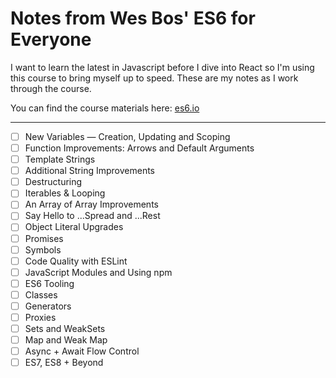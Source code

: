 # Notes from Wes Bos' ES6 for Everyone

I want to learn the latest in Javascript before I dive into React so I'm using this course to bring myself up to speed. These are my notes as I work through the course.

You can find the course materials here: [es6.io](https://es6.io/)

---

- [ ] New Variables — Creation, Updating and Scoping
- [ ] Function Improvements: Arrows and Default Arguments
- [ ] Template Strings
- [ ] Additional String Improvements
- [ ] Destructuring
- [ ] Iterables & Looping
- [ ] An Array of Array Improvements
- [ ] Say Hello to ...Spread and ...Rest
- [ ] Object Literal Upgrades
- [ ] Promises
- [ ] Symbols
- [ ] Code Quality with ESLint
- [ ] JavaScript Modules and Using npm
- [ ] ES6 Tooling
- [ ] Classes
- [ ] Generators
- [ ] Proxies
- [ ] Sets and WeakSets
- [ ] Map and Weak Map
- [ ] Async + Await Flow Control
- [ ] ES7, ES8 + Beyond
